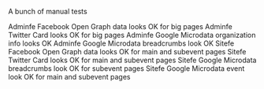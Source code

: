 A bunch of manual tests

Adminfe Facebook Open Graph data looks OK for big pages
Adminfe Twitter Card looks OK for big pages
Adminfe Google Microdata organization info looks OK
Adminfe Google Microdata breadcrumbs look OK
Sitefe Facebook Open Graph data looks OK for main and subevent pages
Sitefe Twitter Card looks OK for main and subevent pages
Sitefe Google Microdata breadcrumbs look OK for subevent pages
Sitefe Google Microdata event look OK for main and subevent pages

